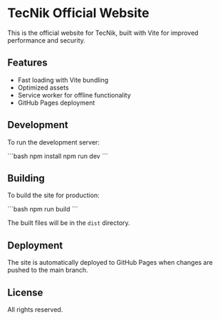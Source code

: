 # TecNik Official Website

This is the official website for TecNik, built with Vite for improved performance and security.

## Features

- Fast loading with Vite bundling
- Optimized assets
- Service worker for offline functionality
- GitHub Pages deployment

## Development

To run the development server:

\`\`\`bash
npm install
npm run dev
\`\`\`

## Building

To build the site for production:

\`\`\`bash
npm run build
\`\`\`

The built files will be in the `dist` directory.

## Deployment

The site is automatically deployed to GitHub Pages when changes are pushed to the main branch.

## License

All rights reserved.
